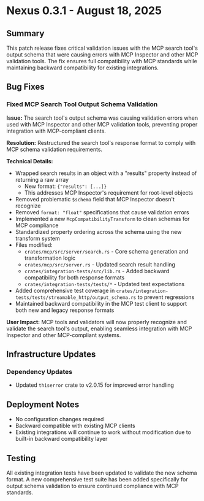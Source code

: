 # Nexus 0.3.1 - August 18, 2025

## Summary
This patch release fixes critical validation issues with the MCP search tool's output schema that were causing errors with MCP Inspector and other MCP validation tools. The fix ensures full compatibility with MCP standards while maintaining backward compatibility for existing integrations.

## Bug Fixes

### Fixed MCP Search Tool Output Schema Validation
**Issue:** The search tool's output schema was causing validation errors when used with MCP Inspector and other MCP validation tools, preventing proper integration with MCP-compliant clients.

**Resolution:** Restructured the search tool's response format to comply with MCP schema validation requirements.

**Technical Details:**
- Wrapped search results in an object with a "results" property instead of returning a raw array
  - New format: `{"results": [...]}`
  - This addresses MCP Inspector's requirement for root-level objects
- Removed problematic `$schema` field that MCP Inspector doesn't recognize
- Removed `format: "float"` specifications that cause validation errors
- Implemented a new `McpCompatibilityTransform` to clean schemas for MCP compliance
- Standardized property ordering across the schema using the new transform system
- Files modified:
  - `crates/mcp/src/server/search.rs` - Core schema generation and transformation logic
  - `crates/mcp/src/server.rs` - Updated search result handling
  - `crates/integration-tests/src/lib.rs` - Added backward compatibility for both response formats
  - `crates/integration-tests/tests/*` - Updated test expectations
- Added comprehensive test coverage in `crates/integration-tests/tests/streamable_http/output_schema.rs` to prevent regressions
- Maintained backward compatibility in the MCP test client to support both new and legacy response formats

**User Impact:** MCP tools and validators will now properly recognize and validate the search tool's output, enabling seamless integration with MCP Inspector and other MCP-compliant systems.

## Infrastructure Updates

### Dependency Updates
- Updated `thiserror` crate to v2.0.15 for improved error handling

## Deployment Notes
- No configuration changes required
- Backward compatible with existing MCP clients
- Existing integrations will continue to work without modification due to built-in backward compatibility layer

## Testing
All existing integration tests have been updated to validate the new schema format. A new comprehensive test suite has been added specifically for output schema validation to ensure continued compliance with MCP standards.
